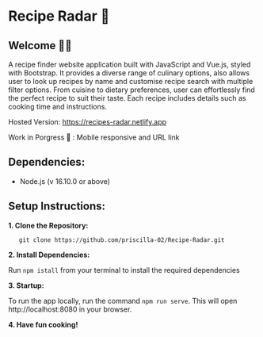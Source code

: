 # Recipe Radar 🍜

## Welcome 👋🏼

A recipe finder website application built with JavaScript and Vue.js, styled with Bootstrap. It provides a diverse range of culinary options, also allows user to look up recipes by name and customise recipe search with multiple filter options. From cuisine to dietary preferences, user can effortlessly find the perfect recipe to suit their taste. Each recipe includes details such as cooking time and instructions.

Hosted Version: https://recipes-radar.netlify.app

Work in Porgress 🚧 : Mobile responsive and URL link

## Dependencies:

- Node.js (v 16.10.0 or above)

## Setup Instructions:

**1. Clone the Repository:**

```
   git clone https://github.com/priscilla-02/Recipe-Radar.git
```

**2. Install Dependencies:**

Run `npm istall` from your terminal to install the required dependencies

**3. Startup:**

To run the app locally, run the command `npm run serve`. This will open http://localhost:8080 in your browser.

**4. Have fun cooking!**
